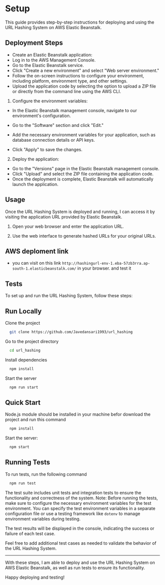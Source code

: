 # Setup

This guide provides step-by-step instructions for deploying and using the URL Hashing System on AWS Elastic Beanstalk.


## Deployment Steps

- Create an Elastic Beanstalk application:
- Log in to the AWS Management Console.
- Go to the Elastic Beanstalk service.
- Click "Create a new environment" and select "Web server environment."
- Follow the on-screen instructions to configure your environment, including platform, environment type, and other settings.
- Upload the application code by selecting the option to upload a ZIP file or directly from the command line using the AWS CLI.

1. Configure the environment variables:
- In the Elastic Beanstalk management console, navigate to our environment's configuration.
- Go to the "Software" section and click "Edit."
- Add the necessary environment variables for your application, such as database connection details or API keys.

- Click "Apply" to save the changes.
2. Deploy the application:
- Go to the "Versions" page in the Elastic Beanstalk management console.
- Click "Upload" and select the ZIP file containing the application code.
- Once the deployment is complete, Elastic Beanstalk will automatically launch the application.

## Usage

Once the URL Hashing System is deployed and running, I can access it by visiting the application URL provided by Elastic Beanstalk.

1. Open your web browser and enter the application URL.

2. Use the web interface to generate hashed URLs for your original URLs.


## AWS deploment link

- you can visit on this link `http://hashingurl-env-1.eba-57zb3rra.ap-south-1.elasticbeanstalk.com/` in your browser. and test it

## Tests

To set up and run the URL Hashing System, follow these steps:

## Run Locally

Clone the project

```bash
  git clone https://github.com/Javedansari1993/url_hashing
```

Go to the project directory

```bash
  cd url_hashing
```

Install dependencies

```bash
  npm install
```

Start the server

```bash
  npm run start
```

## Quick Start

Node.js module should be installed in your machine befor download the project and run this command

```bash
  npm install
```
Start the server:
```bash
  npm start
```

## Running Tests

To run tests, run the following command

```bash
  npm run test
```

The test suite includes unit tests and integration tests to ensure the functionality and correctness of the system.
Note: Before running the tests, make sure to configure the necessary environment variables for the test environment. You can specify the test environment variables in a separate configuration file or use a testing framework like `dotenv` to manage environment variables during testing.

The test results will be displayed in the console, indicating the success or failure of each test case.

Feel free to add additional test cases as needed to validate the behavior of the URL Hashing System.

---

With these steps, I am able to deploy and use the URL Hashing System on AWS Elastic Beanstalk, as well as run tests to ensure its functionality.

Happy deploying and testing!

